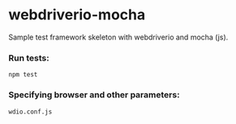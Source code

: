 # webdriverio-mocha
Sample test framework skeleton with webdriverio and mocha (js).

### Run tests:
`npm test`

### Specifying browser and other parameters:
`wdio.conf.js`


